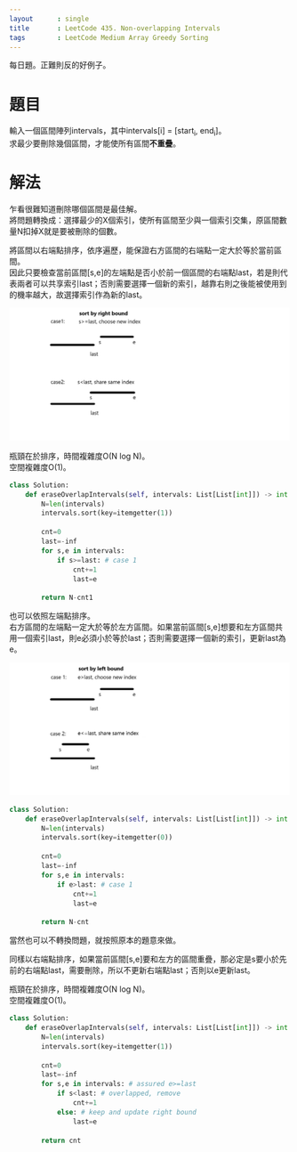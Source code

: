 ```yaml
--- 
layout      : single
title       : LeetCode 435. Non-overlapping Intervals
tags        : LeetCode Medium Array Greedy Sorting
---
```

每日題。正難則反的好例子。  

# 題目
輸入一個區間陣列intervals，其中intervals[i] = [start<sub>i</sub>, end<sub>i</sub>]。  
求最少要刪除幾個區間，才能使所有區間**不重疊**。  

# 解法
乍看很難知道刪除哪個區間是最佳解。  
將問題轉換成：選擇最少的X個索引，使所有區間至少與一個索引交集，原區間數量N扣掉X就是要被刪除的個數。  

將區間以右端點排序，依序遍歷，能保證右方區間的右端點一定大於等於當前區間。  
因此只要檢查當前區間[s,e]的左端點是否小於前一個區間的右端點last，若是則代表兩者可以共享索引last；否則需要選擇一個新的索引，越靠右則之後能被使用到的機率越大，故選擇索引作為新的last。  

![示意圖](/assets/img/435-1.jpg)

瓶頸在於排序，時間複雜度O(N log N)。  
空間複雜度O(1)。  

```python
class Solution:
    def eraseOverlapIntervals(self, intervals: List[List[int]]) -> int:
        N=len(intervals)
        intervals.sort(key=itemgetter(1))
        
        cnt=0
        last=-inf
        for s,e in intervals:
            if s>=last: # case 1
                cnt+=1
                last=e
                
        return N-cnt1
```

也可以依照左端點排序。  
右方區間的左端點一定大於等於左方區間。如果當前區間[s,e]想要和左方區間共用一個索引last，則e必須小於等於last；否則需要選擇一個新的索引，更新last為e。  

![示意圖](/assets/img/435-2.jpg)

```python
class Solution:
    def eraseOverlapIntervals(self, intervals: List[List[int]]) -> int:
        N=len(intervals)
        intervals.sort(key=itemgetter(0))
        
        cnt=0
        last=-inf
        for s,e in intervals:
            if e>last: # case 1
                cnt+=1
                last=e
                
        return N-cnt
```

當然也可以不轉換問題，就按照原本的題意來做。  

同樣以右端點排序，如果當前區間[s,e]要和左方的區間重疊，那必定是s要小於先前的右端點last，需要刪除，所以不更新右端點last；否則以e更新last。  

瓶頸在於排序，時間複雜度O(N log N)。  
空間複雜度O(1)。  

```python
class Solution:
    def eraseOverlapIntervals(self, intervals: List[List[int]]) -> int:
        N=len(intervals)
        intervals.sort(key=itemgetter(1))
        
        cnt=0
        last=-inf
        for s,e in intervals: # assured e>=last
            if s<last: # overlapped, remove
                cnt+=1
            else: # keep and update right bound
                last=e
                
        return cnt
```